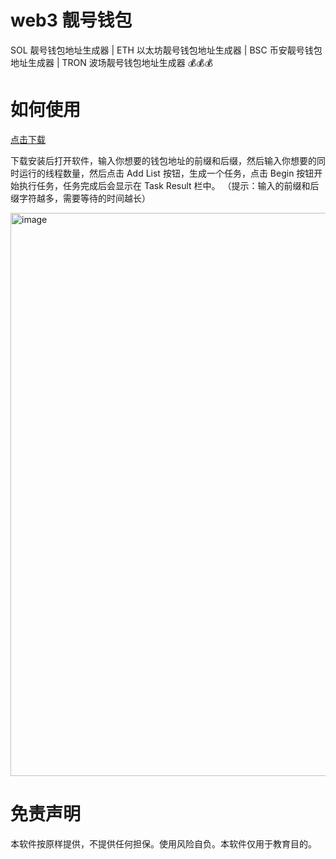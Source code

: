 # web3 靓号钱包
SOL 靓号钱包地址生成器 | ETH 以太坊靓号钱包地址生成器 | BSC 币安靓号钱包地址生成器  | TRON 波场靓号钱包地址生成器 💰💰💰

# 如何使用

[点击下载](https://github.com/cryptostudent999/web3-vanity-address-generator/releases/tag/1.0.0)


下载安装后打开软件，输入你想要的钱包地址的前缀和后缀，然后输入你想要的同时运行的线程数量，然后点击 Add List 按钮，生成一个任务，点击 Begin 按钮开始执行任务，任务完成后会显示在 Task Result 栏中。 （提示：输入的前缀和后缀字符越多，需要等待的时间越长）

<img width="901" alt="image" src="https://github.com/user-attachments/assets/b7ad4f76-ff8b-4641-addf-a9a1cdcefa93" />

# 免责声明

本软件按原样提供，不提供任何担保。使用风险自负。本软件仅用于教育目的。
